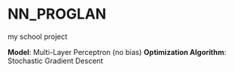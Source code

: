 # NN_PROGLAN
my school project

**Model**: Multi-Layer Perceptron (no bias)
**Optimization Algorithm**: Stochastic Gradient Descent
